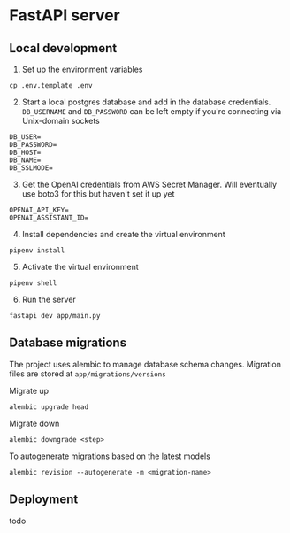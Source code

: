# FastAPI server

## Local development
1. Set up the environment variables
```
cp .env.template .env
```

2. Start a local postgres database and add in the database credentials. `DB_USERNAME` and `DB_PASSWORD` can be left empty if you're connecting via Unix-domain sockets
```
DB_USER=
DB_PASSWORD=
DB_HOST=
DB_NAME=
DB_SSLMODE=
```

3. Get the OpenAI credentials from AWS Secret Manager. Will eventually use boto3 for this but haven't set it up yet
```
OPENAI_API_KEY= 
OPENAI_ASSISTANT_ID=
```

4. Install dependencies and create the virtual environment
```
pipenv install
```

5. Activate the virtual environment
```
pipenv shell
```

6. Run the server
```
fastapi dev app/main.py
```

## Database migrations
The project uses alembic to manage database schema changes. Migration files are stored at `app/migrations/versions`

Migrate up
```
alembic upgrade head
```

Migrate down
```
alembic downgrade <step>
```

To autogenerate migrations based on the latest models
```
alembic revision --autogenerate -m <migration-name>
```

## Deployment
todo